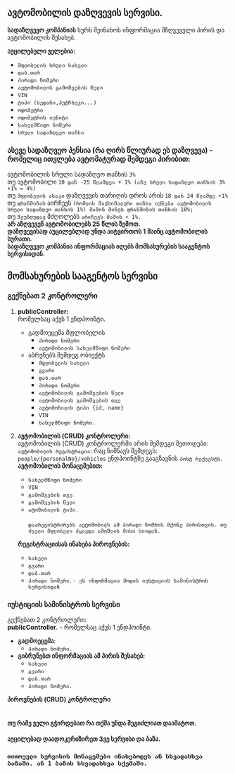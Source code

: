 ## **ავტომობილის დაზღვევის სერვისი.** <br/>

**სადაზღვევო კომპანიას** სურს შეინახოს ინფორმაცია მზღვეველი პირის და ავტომობილის შესახებ. <br/>

**აუცილებელი ველებია:** <br/>
 * `მფლობელის სრული სახელი`
 * `დაბ.თარ`
 * `პირადი ნომერი`
 * `ავტომობილის გამოშვების წელი`
 * `VIN`
 * `ტიპი (სედანი,ჰეტჩბეკი...)`
 * `ოდომეტრი`
 * `ოდომეტრის იუნიტი`
 * `სახელმწიფო ნომერი`
 * `სრული სადაზღვეო თანხა` 

### ასევე სადაზღვეო პენსია (რა ღირს წლიურად ეს დაზღვევა) - რომელიც ითვლება ავტომატურად შემდეგი პირიბით: <br/>
ავტომობილის სრული სადაზღეო თანხის `3%` <br/>
თუ ავტომობილი `10 დან -25 წლამდეა + 1% (ანუ სრული სადაზღეო თანხის 3% +1% = 4%)` <br/>
თუ `მფლობელის ასაკი` დაზღვევის თარიღის დროს არის `18 დან 24 წლამდე +1%` <br/>
თუ `ფრანშიზას` აირჩევს `(რომლის მაქსიმალური თანხა იქნება ავტომობილის სრული სადაზღეო თანხის 1%) მაშინ მინუს ფრანშიზის თანხის 10%;` <br/>
თუ `შეუზღუდავ` მძღოლებს `არიჩევს მაშინ + 1%.` <br/>
**არ აზღვევენ ავტომობილებს 25 წლის ზემოთ.** <br/>
**დაზღვევისად აუცილებლად უნდა აიტვირთოს 1 მაინც ავტომობილის სურათი.** <br/>
**სადაზღვევო კომპანია ინფორმაციას იღებს მომსახურების სააგენტოს სერვისიდან.** <br/>

## მომსახურების სააგენტოს სერვისი
### გექნებათ 2 კონტროლერი
1. **publicController:** <br/>
   რომელსაც აქვს 1 ენდპოინტი. 
   * გადმოეცემა მფლობელის 
     * `პირადი ნომერი` 
     * `ავტომობილის სახელმწიფო ნომერი`
   * აბრუნებს შემდეგ ობიექტს
     * `მფლობელის სახელი`
     * `გვარი`
     * `დაბ.თარ`
     * `პირადი ნომერი`
     * `ავტომობილის გამოშვების წელი` 
     * `ავტომობილის გამოშვების თვე`
     * `ავტომონილის ტიპი {id, name}`
     * `VIN`
     * `სახელმწიფო ნომერი`.
2. **ავტომობილის (CRUD) კონტროლერი:** <br/>
   ავტომობილის (CRUD) კონტროლერში არის შემდეგი მეთოდები: <br/> 
   `ავტომობილის რეგისტრაცია`: რაც ნიშნავს შემდეგს: `people/{personalNo}/vehicles` ენდპოინტზე გააგზავნის `პოსტ რექვესტს`.  <br/>
   **ავტომობილის მონაცემებით:**
     * `სახელმწიფო ნომერი`
     * `VIN`
     * `გამოშვების თვე`
     * `გამოშვების წელი`
     * `ატომობილის ტიპი.` <br/> <br/>
   `დაარეგისტრირებს ავტომობილს ამ პირადი ნომრის მქონე პირისთვის. თუ ძველი მფლობელი ჰყავდა ამოშლის მისი სიიდან.`
     
   **რეგისტრაციისას ინახება პიროვნების:**
     * `სახელი`
     * `გვარი`
     * `დაბ.თარ`
     * `პირადი ნომერი`. `- ეს ინფორმაცია მოდის იუსტიციის სამინისტროს სერვისიდან`
   
### **იუსტიციის სამინისტროს სერვისი**
გექნებათ 2 კონტროლერი: <br/>
**publicController**. - რომელსაც აქვს 1 ენდპოინტი. 
   * **გადმოეცემა**:
     * `პირადი ნომერი`. 
   * **გიბრუნებთ ინფორმაციას ამ პირის შესახებ:**
     * `სახელი`
     * `გვარი`
     * `დაბ.თარ`
     * `პირადი ნომერი.`

**პიროვნების (CRUD) კონტროლერი** <br/> <BR/>


   #### თუ რამე ველი გჭირდებათ რა თქმა უნდა შეგიძლიათ დაამატოთ. <BR/>
   #### აუცილებად დაადოკერიზირეთ 3ვე სერვისი და ბაზა. <BR/>
   ### `თითოეული სერვისის მონაცემები ინახებოდეს ან სხვადასხვა ბაზაში. ან 1 ბაზის სხვადასხვა სქემაში.` <BR/>